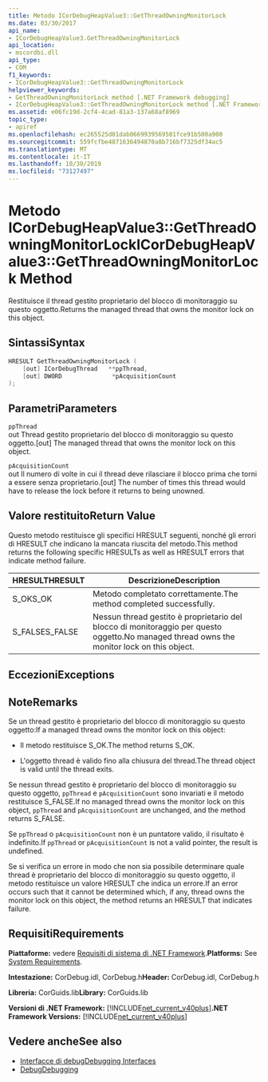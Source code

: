 ```yaml
---
title: Metodo ICorDebugHeapValue3::GetThreadOwningMonitorLock
ms.date: 03/30/2017
api_name:
- ICorDebugHeapValue3.GetThreadOwningMonitorLock
api_location:
- mscordbi.dll
api_type:
- COM
f1_keywords:
- ICorDebugHeapValue3::GetThreadOwningMonitorLock
helpviewer_keywords:
- GetThreadOwningMonitorLock method [.NET Framework debugging]
- ICorDebugHeapValue3::GetThreadOwningMonitorLock method [.NET Framework debugging]
ms.assetid: e06fc19d-2cf4-4cad-81a3-137a68af8969
topic_type:
- apiref
ms.openlocfilehash: ec265525d01dab0669939569501fce91b500a900
ms.sourcegitcommit: 559fcfbe4871636494870a8b716bf7325df34ac5
ms.translationtype: MT
ms.contentlocale: it-IT
ms.lasthandoff: 10/30/2019
ms.locfileid: "73127497"
---
```

# <a name="icordebugheapvalue3getthreadowningmonitorlock-method"></a><span data-ttu-id="bedd1-102">Metodo ICorDebugHeapValue3::GetThreadOwningMonitorLock</span><span class="sxs-lookup"><span data-stu-id="bedd1-102">ICorDebugHeapValue3::GetThreadOwningMonitorLock Method</span></span>
<span data-ttu-id="bedd1-103">Restituisce il thread gestito proprietario del blocco di monitoraggio su questo oggetto.</span><span class="sxs-lookup"><span data-stu-id="bedd1-103">Returns the managed thread that owns the monitor lock on this object.</span></span>  
  
## <a name="syntax"></a><span data-ttu-id="bedd1-104">Sintassi</span><span class="sxs-lookup"><span data-stu-id="bedd1-104">Syntax</span></span>  
  
```cpp  
HRESULT GetThreadOwningMonitorLock (  
    [out] ICorDebugThread   **ppThread,  
    [out] DWORD              *pAcquisitionCount  
);  
```  
  
## <a name="parameters"></a><span data-ttu-id="bedd1-105">Parametri</span><span class="sxs-lookup"><span data-stu-id="bedd1-105">Parameters</span></span>  
 `ppThread`  
 <span data-ttu-id="bedd1-106">out Thread gestito proprietario del blocco di monitoraggio su questo oggetto.</span><span class="sxs-lookup"><span data-stu-id="bedd1-106">[out] The managed thread that owns the monitor lock on this object.</span></span>  
  
 `pAcquisitionCount`  
 <span data-ttu-id="bedd1-107">out Il numero di volte in cui il thread deve rilasciare il blocco prima che torni a essere senza proprietario.</span><span class="sxs-lookup"><span data-stu-id="bedd1-107">[out] The number of times this thread would have to release the lock before it returns to being unowned.</span></span>  
  
## <a name="return-value"></a><span data-ttu-id="bedd1-108">Valore restituito</span><span class="sxs-lookup"><span data-stu-id="bedd1-108">Return Value</span></span>  
 <span data-ttu-id="bedd1-109">Questo metodo restituisce gli specifici HRESULT seguenti, nonché gli errori di HRESULT che indicano la mancata riuscita del metodo.</span><span class="sxs-lookup"><span data-stu-id="bedd1-109">This method returns the following specific HRESULTs as well as HRESULT errors that indicate method failure.</span></span>  
  
|<span data-ttu-id="bedd1-110">HRESULT</span><span class="sxs-lookup"><span data-stu-id="bedd1-110">HRESULT</span></span>|<span data-ttu-id="bedd1-111">Descrizione</span><span class="sxs-lookup"><span data-stu-id="bedd1-111">Description</span></span>|  
|-------------|-----------------|  
|<span data-ttu-id="bedd1-112">S_OK</span><span class="sxs-lookup"><span data-stu-id="bedd1-112">S_OK</span></span>|<span data-ttu-id="bedd1-113">Metodo completato correttamente.</span><span class="sxs-lookup"><span data-stu-id="bedd1-113">The method completed successfully.</span></span>|  
|<span data-ttu-id="bedd1-114">S_FALSE</span><span class="sxs-lookup"><span data-stu-id="bedd1-114">S_FALSE</span></span>|<span data-ttu-id="bedd1-115">Nessun thread gestito è proprietario del blocco di monitoraggio per questo oggetto.</span><span class="sxs-lookup"><span data-stu-id="bedd1-115">No managed thread owns the monitor lock on this object.</span></span>|  
  
## <a name="exceptions"></a><span data-ttu-id="bedd1-116">Eccezioni</span><span class="sxs-lookup"><span data-stu-id="bedd1-116">Exceptions</span></span>  
  
## <a name="remarks"></a><span data-ttu-id="bedd1-117">Note</span><span class="sxs-lookup"><span data-stu-id="bedd1-117">Remarks</span></span>  
 <span data-ttu-id="bedd1-118">Se un thread gestito è proprietario del blocco di monitoraggio su questo oggetto:</span><span class="sxs-lookup"><span data-stu-id="bedd1-118">If a managed thread owns the monitor lock on this object:</span></span>  
  
- <span data-ttu-id="bedd1-119">Il metodo restituisce S_OK.</span><span class="sxs-lookup"><span data-stu-id="bedd1-119">The method returns S_OK.</span></span>  
  
- <span data-ttu-id="bedd1-120">L'oggetto thread è valido fino alla chiusura del thread.</span><span class="sxs-lookup"><span data-stu-id="bedd1-120">The thread object is valid until the thread exits.</span></span>  
  
 <span data-ttu-id="bedd1-121">Se nessun thread gestito è proprietario del blocco di monitoraggio su questo oggetto, `ppThread` e `pAcquisitionCount` sono invariati e il metodo restituisce S_FALSE.</span><span class="sxs-lookup"><span data-stu-id="bedd1-121">If no managed thread owns the monitor lock on this object, `ppThread` and `pAcquisitionCount` are unchanged, and the method returns S_FALSE.</span></span>  
  
 <span data-ttu-id="bedd1-122">Se `ppThread` o `pAcquisitionCount` non è un puntatore valido, il risultato è indefinito.</span><span class="sxs-lookup"><span data-stu-id="bedd1-122">If `ppThread` or `pAcquisitionCount` is not a valid pointer, the result is undefined.</span></span>  
  
 <span data-ttu-id="bedd1-123">Se si verifica un errore in modo che non sia possibile determinare quale thread è proprietario del blocco di monitoraggio su questo oggetto, il metodo restituisce un valore HRESULT che indica un errore.</span><span class="sxs-lookup"><span data-stu-id="bedd1-123">If an error occurs such that it cannot be determined which, if any, thread owns the monitor lock on this object, the method returns an HRESULT that indicates failure.</span></span>  
  
## <a name="requirements"></a><span data-ttu-id="bedd1-124">Requisiti</span><span class="sxs-lookup"><span data-stu-id="bedd1-124">Requirements</span></span>  
 <span data-ttu-id="bedd1-125">**Piattaforme:** vedere [Requisiti di sistema di .NET Framework](../../../../docs/framework/get-started/system-requirements.md).</span><span class="sxs-lookup"><span data-stu-id="bedd1-125">**Platforms:** See [System Requirements](../../../../docs/framework/get-started/system-requirements.md).</span></span>  
  
 <span data-ttu-id="bedd1-126">**Intestazione:** CorDebug.idl, CorDebug.h</span><span class="sxs-lookup"><span data-stu-id="bedd1-126">**Header:** CorDebug.idl, CorDebug.h</span></span>  
  
 <span data-ttu-id="bedd1-127">**Libreria:** CorGuids.lib</span><span class="sxs-lookup"><span data-stu-id="bedd1-127">**Library:** CorGuids.lib</span></span>  
  
 <span data-ttu-id="bedd1-128">**Versioni di .NET Framework:** [!INCLUDE[net_current_v40plus](../../../../includes/net-current-v40plus-md.md)]</span><span class="sxs-lookup"><span data-stu-id="bedd1-128">**.NET Framework Versions:** [!INCLUDE[net_current_v40plus](../../../../includes/net-current-v40plus-md.md)]</span></span>  
  
## <a name="see-also"></a><span data-ttu-id="bedd1-129">Vedere anche</span><span class="sxs-lookup"><span data-stu-id="bedd1-129">See also</span></span>

- [<span data-ttu-id="bedd1-130">Interfacce di debug</span><span class="sxs-lookup"><span data-stu-id="bedd1-130">Debugging Interfaces</span></span>](../../../../docs/framework/unmanaged-api/debugging/debugging-interfaces.md)
- [<span data-ttu-id="bedd1-131">Debug</span><span class="sxs-lookup"><span data-stu-id="bedd1-131">Debugging</span></span>](../../../../docs/framework/unmanaged-api/debugging/index.md)
